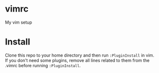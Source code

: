# vimrc
My vim setup

# Install

Clone this repo to your home directory and then run `:PluginInstall` in vim.
If you don't need some plugins, remove all lines related to them from the .vimrc before running `:PluginInstall`.
